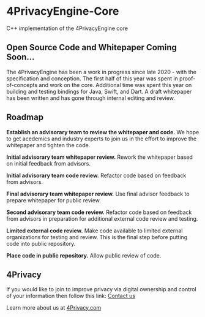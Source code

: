 # 4PrivacyEngine-Core
C++ implementation of the 4PrivacyEngine core

## Open Source Code and Whitepaper Coming Soon...
The 4PrivacyEngine has been a work in progress since late 2020 - with the specification and conception. The first half of this year was spent in proof-of-concepts and work on the core.  Additional time was spent this year on building and testing bindings for Java, Swift, and Dart.  A draft whitepaper has been written and has gone through internal editing and review.

## Roadmap
**Establish an advisorary team to review the whitepaper and code.**  We hope to get acedemics and industry experts to join us in the effort to improve the whitepaper and tighten the code.

**Initial advisorary team whitepaper review.**  Rework the whitepaper based on initial feedback from advisors.

**Initial advisorary team code review.** Refactor code based on feedback from advisors.

**Final advisorary team whitepaper review.**  Use final advisor feedback to prepare whitepaper for public review.

**Second advisorary team code review.**  Refactor code based on feedback from advisors in preparation for additional external code review and testing.

**Limited external code review.** Make code available to limited external organizations for testing and review.  This is the final step before putting code into public repository.

**Place code in public repository.**  Allow public review of code.

## 4Privacy
If you would like to join to improve privacy via digital ownership and control of your information then follow this link: [Contact us](https://4privacy.com/contact-us/)  

Learn more about us at [4Privacy.com](https://4privacy.com/)